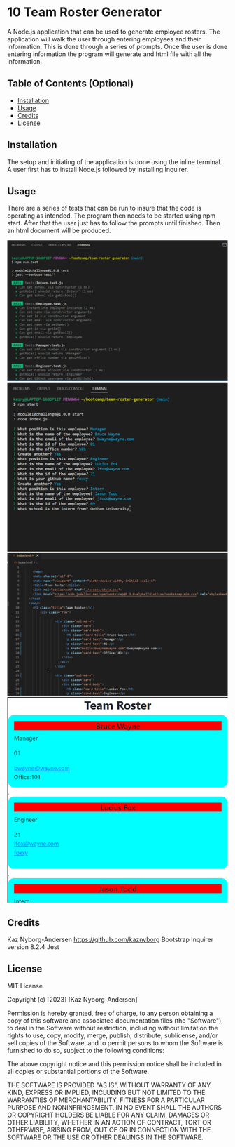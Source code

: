 
# 10 Team Roster Generator

A Node.js application that can be used to generate employee rosters. The application will walk the user through entering employees and their information. This is done through a series of prompts. Once the user is done entering information the program will generate and html file with all the information. 

## Table of Contents (Optional)

- [Installation](#installation)
- [Usage](#usage)
- [Credits](#credits)
- [License](#license)

## Installation

The setup and initiating of the application is done using the inline terminal. A user first has to install Node.js followed by installing Inquirer. 
## Usage

There are a series of tests that can be run to insure that the code is operating as intended. The program then needs to be started using npm start. After that the user just has to follow the prompts until finished. Then an html document will be produced.


![runnning tests](/assets/images/test.png)
![follow prompts](/assets/images/prompts.png)
![generated html](/assets/images/html.png)
![deployed html](/assets/images/deployed.png)

## Credits

Kaz Nyborg-Andersen https://github.com/kaznyborg
Bootstrap
Inquirer version 8.2.4
Jest

## License

MIT License

Copyright (c) [2023] [Kaz Nyborg-Andersen]

Permission is hereby granted, free of charge, to any person obtaining a copy
of this software and associated documentation files (the "Software"), to deal
in the Software without restriction, including without limitation the rights
to use, copy, modify, merge, publish, distribute, sublicense, and/or sell
copies of the Software, and to permit persons to whom the Software is
furnished to do so, subject to the following conditions:

The above copyright notice and this permission notice shall be included in all
copies or substantial portions of the Software.

THE SOFTWARE IS PROVIDED "AS IS", WITHOUT WARRANTY OF ANY KIND, EXPRESS OR
IMPLIED, INCLUDING BUT NOT LIMITED TO THE WARRANTIES OF MERCHANTABILITY,
FITNESS FOR A PARTICULAR PURPOSE AND NONINFRINGEMENT. IN NO EVENT SHALL THE
AUTHORS OR COPYRIGHT HOLDERS BE LIABLE FOR ANY CLAIM, DAMAGES OR OTHER
LIABILITY, WHETHER IN AN ACTION OF CONTRACT, TORT OR OTHERWISE, ARISING FROM,
OUT OF OR IN CONNECTION WITH THE SOFTWARE OR THE USE OR OTHER DEALINGS IN THE
SOFTWARE.
